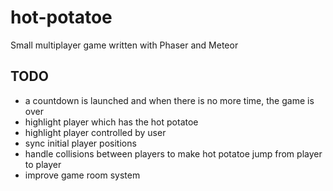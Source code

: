 hot-potatoe
===========

Small multiplayer game written with Phaser and Meteor

TODO
----

- a countdown is launched and when there is no more time, the game is over
- highlight player which has the hot potatoe
- highlight player controlled by user
- sync initial player positions
- handle collisions between players to make hot potatoe jump from player to player
- improve game room system
